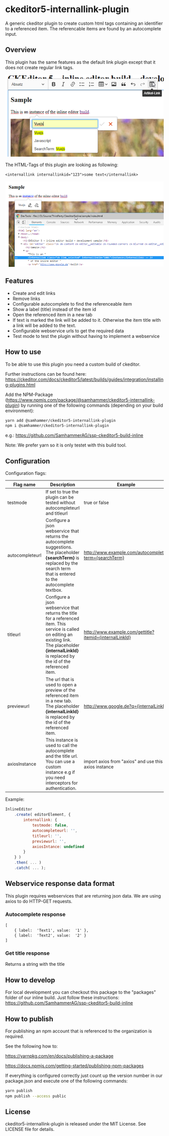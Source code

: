 

# ckeditor5-internallink-plugin
A generic ckeditor plugin to create custom html tags containing an identifier to a referenced item.
The referencable items are found by an autocomplete input.

## Overview
This plugin has the same features as the default link plugin except that it does not create regular link tags.

![alt text](https://raw.githubusercontent.com/SamhammerAG/ckeditor5-internallink-plugin/master/README_Autocomplete.png)

The HTML-Tags of this plugin are looking as following:

```
<internallink internallinkid="123">some text</internallink>
```

![alt text](https://raw.githubusercontent.com/SamhammerAG/ckeditor5-internallink-plugin/master/README_Preview.png)

## Features

 - Create and edit links
 - Remove links
 - Configurable autocomplete to find the referenceable item
 - Show a label (title) instead of the item id
 - Open the referenced item in a new tab
 - If text is marked the link will be added to it. Otherwise the item title with a link will be added to the text.
 - Configurable webservice urls to get the required data
 - Test mode to test the plugin without having to implement a webservice

## How to use
To be able to use this plugin you need a custom build of ckeditor.

Further instructions can be found here:
https://ckeditor.com/docs/ckeditor5/latest/builds/guides/integration/installing-plugins.html

Add the NPM-Package (https://www.npmjs.com/package/@samhammer/ckeditor5-internallink-plugin) by running one of the following commands (depending on your build environment):

```bash
yarn add @samhammer/ckeditor5-internallink-plugin
npm i @samhammer/ckeditor5-internallink-plugin
```

e.g.: https://github.com/SamhammerAG/ssp-ckeditor5-build-inline

Note: We prefer yarn so it is only testet with this build tool.

## Configuration
Configuration flags:

| Flag name | Description | Example |
| --- | --- | --- |
| testmode | If set to true the plugin can be tested without autocompleteurl and titleurl | true or false |
| autocompleteurl | Configure a json webservice that returns the autocomplete suggestions. The placeholder **{searchTerm}** is replaced by the search term that is entered to the autocomplete textbox. | http://www.example.com/autocomplete?term={searchTerm} |
| titleurl | Configure a json webservice that returns the title for a referenced item. This service is called on editing an existing link. The placeholder **{internalLinkId}** is replaced by the id of the referenced item. | http://www.example.com/gettitle?itemid={internalLinkId} |
| previewurl | The url that is used to open a preview of the referenced item in a new tab. The placeholder **{internalLinkId}** is replaced by the id of the referenced item. | http://www.google.de?q={internalLinkId} |
| axiosInstance | This instance is used to call the autocomplete and the title url. You can use a custom instance e.g if you need interceptors for authentication. | import axios from "axios" and use this axios instance |

Example:

```js
InlineEditor
	.create( editorElement, {
		internallink: {
			testmode: false,
			autocompleteurl: '',
			titleurl: '',
			previewurl: '',
			axiosIntance: undefined
		}
	} )
	.then( ... )
	.catch( ... );
```

## Webservice response data format

This plugin requires webservices that are returning json data.
We are using axios to do HTTP-GET requests.

### Autocomplete response

```
[
    { label:  'Text1', value:  '1' },
    { label:  'Text2', value:  '2' }
]
```

### Get title response

Returns a string with the title

## How to develop

For local development you can checkout this package to the "packages" folder of our inline build. Just follow these instructions:
https://github.com/SamhammerAG/ssp-ckeditor5-build-inline

## How to publish

For publishing an npm account that is referenced to the organization is required.

See the following how to:

https://yarnpkg.com/en/docs/publishing-a-package

https://docs.npmjs.com/getting-started/publishing-npm-packages

If everything is configured correctly just count up the version number in our package.json and execute one of the following commands:

```bash
yarn publish
npm publish --access public
```

## License

ckeditor5-internallink-plugin is released under the MIT License. See LICENSE file for details.

